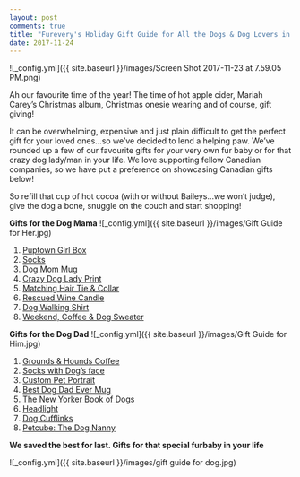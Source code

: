 ```yaml
---
layout: post
comments: true
title: "Furevery's Holiday Gift Guide for All the Dogs & Dog Lovers in Your Life"
date: 2017-11-24
---
```


![_config.yml]({{ site.baseurl }}/images/Screen Shot 2017-11-23 at 7.59.05 PM.png)

Ah our favourite time of the year! The time of hot apple cider, Mariah Carey’s Christmas album, Christmas onesie wearing and
of course, gift giving!   

It can be overwhelming, expensive and just plain difficult to get the perfect gift for your loved ones…so we’ve decided to
lend a helping paw. We’ve rounded up a few of our favourite gifts for your very own fur baby or for that crazy dog lady/man in
your life. We love supporting fellow Canadian companies, so we have put a preference on showcasing Canadian gifts below! 

So refill that cup of hot cocoa (with or without Baileys…we won’t judge), give the dog a bone, snuggle on the couch and start
shopping! 

**Gifts for the Dog Mama**
![_config.yml]({{ site.baseurl }}/images/Gift Guide for Her.jpg)
1. <a href="http://www.puptowngirlbox.com/">Puptown Girl Box</a>
2. <a href="https://www.etsy.com/ca/listing/476134800/stay-home-with-my-dog-cute-boot-socks?ga_order=most_relevant&ga_search_type=all&ga_view_type=gallery&ga_search_query=dog%20mom&ref=sr_gallery_13">Socks</a>
3. <a href="https://www.etsy.com/ca/listing/482942656/dog-mama-mug-dog-lovers-mug-crazy-dog?ga_order=most_relevant&ga_search_type=all&ga_view_type=gallery&ga_search_query=dog%20mom&ref=sr_gallery_24">Dog Mom Mug</a>
4. <a href="https://www.ssprintshop.com/products/fur-mama">Crazy Dog Lady Print</a>
5. <a href="https://www.etsy.com/ca/listing/555053790/tie-up-headband-top-knot-headband-red?">Matching Hair Tie & Collar</a>
6. <a href="http://rescuedwinecandles.com/">Rescued Wine Candle</a>
7. <a href="https://www.armtheanimals.com/products/womens-dog-walking-shirt-oversized-tee">Dog Walking Shirt</a>
8. <a href="https://www.etsy.com/ca/listing/564552013/weekends-coffee-and-dogs-sweatshirt?ga_order=most_relevant&ga_search_type=all&ga_view_type=gallery&ga_search_query=dog%20sweatshirt&ref=sr_gallery_4">Weekend, Coffee & Dog Sweater</a>

**Gifts for the Dog Dad**
![_config.yml]({{ site.baseurl }}/images/Gift Guide for Him.jpg)
1. <a href="https://grounds-and-hounds.myshopify.com/collections/our-coffee">Grounds & Hounds Coffee</a>
2. <a href="https://www.divvyupsocks.com/dogsocks">Socks with Dog’s face</a>
3. <a href="https://popyourpup.com/">Custom Pet Portrait</a>
4. <a href="https://www.etsy.com/ca/listing/572684309/dog-dad-coffee-mug-best-dog-dad-ever?ga_order=most_relevant&ga_search_type=all&ga_view_type=gallery&ga_search_query=dog%20dad%20mug&ref=sr_gallery_7">Best Dog Dad Ever Mug</a>
5. <a href="https://www.amazon.com/The-Big-Yorker-Book-Dogs/dp/067964475X/ref=as_sl_pc_ss_til?tag=1988-bg-in-ny-20&linkCode=w01&linkId=&creativeASIN=067964475X">The New Yorker Book of Dogs</a>
6. <a href="https://www.amazon.com/GRDE-Zoomable-Headlamp-Rechargeable-Batteries/dp/B00NIOCZIK/ref=zg_bs_3180291_2?_encoding=UTF8&psc=1&refRID=5P56E7XJEK6K7EH2QJYF">Headlight</a>
7. <a href="http://www.canadacufflinks.ca/Dog-Cufflinks.html"> Dog Cufflinks</a>
8. <a href="https://petcube.com/en-ca/">Petcube: The Dog Nanny</a>

**We saved the best for last. Gifts for that special furbaby in your life**

![_config.yml]({{ site.baseurl }}/images/gift guide for dog.jpg)



